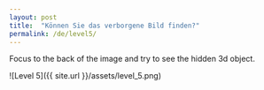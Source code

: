 ```yaml
---
layout: post
title:  "Können Sie das verborgene Bild finden?"
permalink: /de/level5/
---
```

Focus to the back of the image and try to see the hidden 3d object.

![Level 5]({{ site.url }}/assets/level_5.png)